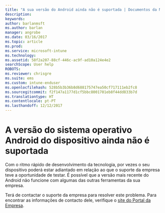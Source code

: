 ```yaml
---
title: "A sua versão do Android ainda não é suportada | Documentos da Microsoft"
description: 
keywords: 
author: barlanmsft
ms.author: barlan
manager: angrobe
ms.date: 03/16/2017
ms.topic: article
ms.prod: 
ms.service: microsoft-intune
ms.technology: 
ms.assetid: 58f2a207-88cf-446c-ac9f-ad10a124e4e2
searchScope: User help
ROBOTS: 
ms.reviewer: chrisgre
ms.suite: ems
ms.custom: intune-enduser
ms.openlocfilehash: 528b5b3b36b8d688175747ea50cf717111eb2fc8
ms.sourcegitcommit: f2f147a1177d1cf5bbc8001701eb8f44dd833b7d
ms.translationtype: HT
ms.contentlocale: pt-PT
ms.lasthandoff: 12/12/2017
---
```

# <a name="your-android-devices-operating-system-version-isnt-yet-supported"></a>A versão do sistema operativo Android do dispositivo ainda não é suportada

Com o ritmo rápido de desenvolvimento da tecnologia, por vezes o seu dispositivo poderá estar adiantado em relação ao que o suporte da empresa teve a oportunidade de testar. É possível que a versão mais recente do Android não funcione com algumas das outras ferramentas da sua empresa.

Terá de contactar o suporte da empresa para resolver este problema. Para encontrar as informações de contacto dele, verifique o [site do Portal da Empresa](https://portal.manage.microsoft.com#HelpDeskDialog).
